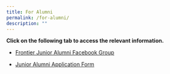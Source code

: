 ```yaml
---
title: For Alumni
permalink: /for-alumni/
description: ""
---
```

<p><strong>Click on the following tab to access the relevant information.</strong></p>
<ul>
<li>
<p><a href="https://www.facebook.com/groups/704135004516627/">Frontier Junior Alumni Facebook Group</a></p>
<li>
<p><a href="https://form.gov.sg/#!/6229934a09260b0012a7bd78">Junior Alumni Application Form</a></p>
</li>